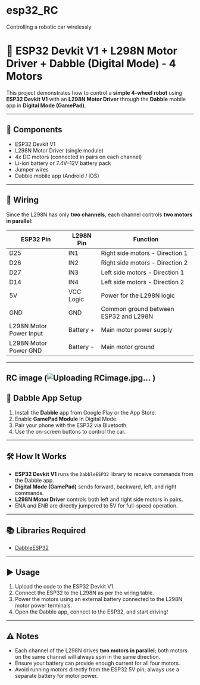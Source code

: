 # esp32_RC
Controlling a robotic car wirelessly 

# 🚗 ESP32 Devkit V1 + L298N Motor Driver + Dabble (Digital Mode) - 4 Motors

This project demonstrates how to control a **simple 4-wheel robot** using  
**ESP32 Devkit V1** with an **L298N Motor Driver** through the **Dabble** mobile app in **Digital Mode (GamePad)**.

---

## 📌 Components
- ESP32 Devkit V1
- L298N Motor Driver (single module)
- 4x DC motors (connected in pairs on each channel)
- Li-ion battery or 7.4V–12V battery pack
- Jumper wires
- Dabble mobile app (Android / iOS)

---

## 🔌 Wiring

Since the L298N has only **two channels**, each channel controls **two motors in parallel**:

| ESP32 Pin | L298N Pin | Function |
|-----------|-----------|----------|
| D25       | IN1       | Right side motors - Direction 1 |
| D26       | IN2       | Right side motors - Direction 2 |
| D27       | IN3       | Left side motors - Direction 1 |
| D14       | IN4       | Left side motors - Direction 2 |
| 5V        | VCC Logic | Power for the L298N logic |
| GND       | GND       | Common ground between ESP32 and L298N |
| L298N Motor Power Input | Battery + | Main motor power supply |
| L298N Motor Power GND   | Battery - | Main motor ground |

---
RC image (![Uploading RCimage.jpg…]()
)
---

## 📲 Dabble App Setup
1. Install the **Dabble** app from Google Play or the App Store.
2. Enable **GamePad Module** in Digital Mode.
3. Pair your phone with the ESP32 via Bluetooth.
4. Use the on-screen buttons to control the car.

---

## 🛠 How It Works
- **ESP32 Devkit V1** runs the `DabbleESP32` library to receive commands from the Dabble app.
- **Digital Mode (GamePad)** sends forward, backward, left, and right commands.
- **L298N Motor Driver** controls both left and right side motors in pairs.
- ENA and ENB are directly jumpered to 5V for full-speed operation.

---

## 📚 Libraries Required
- [DabbleESP32](https://github.com/STEMpedia/DabbleESP32)

---

## ▶️ Usage
1. Upload the code to the ESP32 Devkit V1.
2. Connect the ESP32 to the L298N as per the wiring table.
3. Power the motors using an external battery connected to the L298N motor power terminals.
4. Open the Dabble app, connect to the ESP32, and start driving!

---

## ⚠️ Notes
- Each channel of the L298N drives **two motors in parallel**; both motors on the same channel will always spin in the same direction.
- Ensure your battery can provide enough current for all four motors.
- Avoid running motors directly from the ESP32 5V pin; always use a separate battery for motor power.
